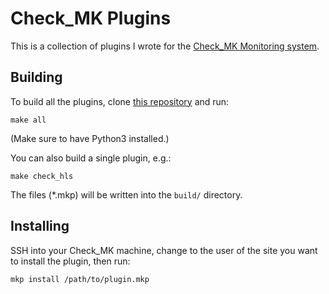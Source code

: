 Check_MK Plugins
================

This is a collection of plugins I wrote for the [Check_MK Monitoring system](http://mathias-kettner.com/check_mk.html).


Building
--------

To build all the plugins, clone [this repository](https://github.com/mbirth/check_mk-plugins/)
and run:

    make all

(Make sure to have Python3 installed.)

You can also build a single plugin, e.g.:

    make check_hls

The files (*.mkp) will be written into the `build/` directory.


Installing
----------

SSH into your Check_MK machine, change to the user of the site you want to install the plugin,
then run:

    mkp install /path/to/plugin.mkp

